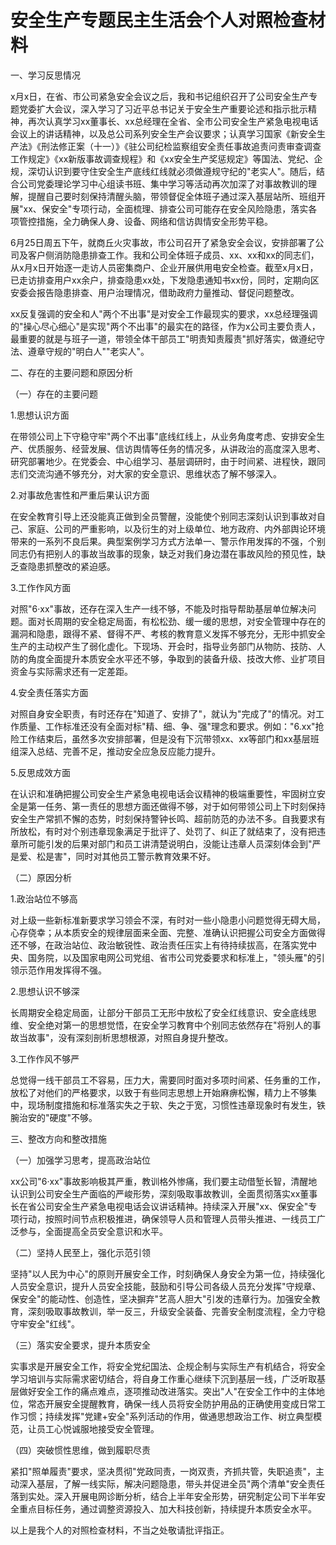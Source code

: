 # 安全生产专题民主生活会个人对照检查材料

一、学习反思情况

x月x日，在省、市公司紧急安全会议之后，我和书记组织召开了公司安全生产专题党委扩大会议，深入学习了习近平总书记关于安全生产重要论述和指示批示精神，再次认真学习xx董事长、xx总经理在全省、全市公司安全生产紧急电视电话会议上的讲话精神，以及总公司系列安全生产会议要求；认真学习国家《新安全生产法》《刑法修正案（十一）》《驻公司纪检监察组安全责任事故追责问责审查调查工作规定》《xx新版事故调查规程》和《xx安全生产奖惩规定》等国法、党纪、企规，深切认识到要守住安全生产底线红线就必须做遵规守纪的"老实人"。随后，结合公司党委理论学习中心组读书班、集中学习等活动再次加深了对事故教训的理解，提醒自己要时刻保持清醒头脑，带领督促全体班子通过深入基层站所、班组开展"xx、保安全"专项行动，全面梳理、排查公司可能存在安全风险隐患，落实各项管控措施，全力确保人身、设备、网络和信访舆情安全形势平稳。

6月25日周五下午，就商丘火灾事故，市公司召开了紧急安全会议，安排部署了公司及客户侧消防隐患排查工作。我和公司全体班子成员、xx、xx和xx的同志们，从x月x日开始逐一走访人员密集商户、企业开展供用电安全检查。截至x月x日，已走访排查用户xx余户，排查隐患xx处，下发隐患通知书xx份，同时，定期向区安委会报告隐患排查、用户治理情况，借助政府力量推动、督促问题整改。

xx反复强调的安全和人"两个不出事"是对安全工作最现实的要求，xx总经理强调的"操心尽心细心"是实现"两个不出事"的最实在的路径，作为x公司主要负责人，最重要的就是与班子一道，带领全体干部员工"明责知责履责"抓好落实，做遵纪守法、遵章守规的"明白人""老实人"。

二、存在的主要问题和原因分析

（一）存在的主要问题

1.思想认识方面

在带领公司上下守稳守牢"两个不出事"底线红线上，从业务角度考虑、安排安全生产、优质服务、经营发展、信访舆情等任务的情况多，从讲政治的高度深入思考、研究部署地少。在党委会、中心组学习、基层调研时，由于时间紧、进程快，跟同志们交流沟通不够充分，对大家的安全意识、思维状态了解不够深入。

2.对事故危害性和严重后果认识方面

在安全教育引导上还没能真正做到全员警醒，没能使个别同志深刻认识到事故对自己、家庭、公司的严重影响，以及衍生的对上级单位、地方政府、内外部舆论环境带来的一系列不良后果。典型案例学习方式方法单一、警示作用发挥的不强，个别同志仍有把别人的事故当故事的现象，缺乏对我们身边潜在事故风险的预见性，缺乏查隐患抓整改的紧迫感。

3.工作作风方面

对照"6·xx"事故，还存在深入生产一线不够，不能及时指导帮助基层单位解决问题。面对长周期的安全稳定局面，有松松劲、缓一缓的思想，对安全管理中存在的漏洞和隐患，跟得不紧、督得不严、考核的教育意义发挥不够充分，无形中抓安全生产的主动权产生了弱化虚化。下现场、开会时，指导业务部门从物防、技防、人防的角度全面提升本质安全水平还不够，争取到的装备升级、技改大修、业扩项目资金与实际需求还有一定差距。

4.安全责任落实方面

对照自身安全职责，有时还存在"知道了、安排了"，就认为"完成了"的情况。对工作质量、工作标准还没有全面对标"精、细、争、强"理念和要求。例如："6.xx"抢险工作结束后，虽然多次安排部署，但是没有下沉带领xx、xx等部门和xx基层班组深入总结、完善不足，推动安全应急反应能力提升。

5.反思成效方面

在认识和准确把握公司安全生产紧急电视电话会议精神的极端重要性，牢固树立安全是第一任务、第一责任的思想方面还做得不够，对于如何带领公司上下时刻保持安全生产常抓不懈的态势，时刻保持警钟长鸣、超前防范的办法不多。自我要求有所放松，有时对个别违章现象满足于批评了、处罚了、纠正了就结束了，没有把违章所可能引发的后果对部门和员工讲清楚说明白，没能让违章人员深刻体会到"严是爱、松是害"，同时对其他员工警示教育效果不好。

（二）原因分析

1.政治站位不够高

对上级一些新标准新要求学习领会不深，有时对一些小隐患小问题觉得无碍大局，心存侥幸；从本质安全的规律层面来全面、完整、准确认识把握公司安全方面做得还不够，在政治站位、政治敏锐性、政治责任压实上有待持续拔高，在落实党中央、国务院，以及国家电网公司党组、省市公司党委要求和标准上，"领头雁"的引领示范作用发挥得不强。

2.思想认识不够深

长周期安全稳定局面，让部分干部员工无形中放松了安全红线意识、安全底线思维、安全绝对第一的思想觉悟，在安全学习教育中个别同志依然存在"将别人的事故当故事"，没有深刻剖析思想根源，对照自身提升整改。

3.工作作风不够严

总觉得一线干部员工不容易，压力大，需要同时面对多项时间紧、任务重的工作，放松了对他们的严格要求，以致于有些同志思想上开始麻痹松懈，精力上不够集中，现场制度措施和标准落实失之于软、失之于宽，习惯性违章现象时有发生，铁腕治安的"硬度"不够。

三、整改方向和整改措施

（一）加强学习思考，提高政治站位

xx公司"6·xx"事故影响极其严重，教训格外惨痛，我们要主动借堑长智，清醒地认识到公司安全生产面临的严峻形势，深刻吸取事故教训，全面贯彻落实xx董事长在省公司安全生产紧急电视电话会议讲话精神。持续深入开展"xx、保安全"专项行动，按照时间节点积极推进，确保领导人员和管理人员带头推进、一线员工广泛参与，全面提高全员安全意识和水平。

（二）坚持人民至上，强化示范引领

坚持"以人民为中心"的原则开展安全工作，时刻确保人身安全为第一位，持续强化人员安全意识，提升人员安全技能，鼓励和引导公司各级人员充分发挥"守规章、保安全"的能动性、创造性，坚决摒弃"艺高人胆大"引发的违章行为。加强安全教育，深刻吸取事故教训，举一反三，升级安全装备、完善安全制度流程，全力守稳守牢安全"红线"。

（三）落实安全要求，提升本质安全

实事求是开展安全工作，将安全党纪国法、企规企制与实际生产有机结合，将安全学习培训与实际需求密切结合，将自身工作重心继续下沉到基层一线，广泛听取基层做好安全工作的痛点难点，逐项推动改进落实。突出"人"在安全工作中的主体地位，常态开展安全提醒教育，确保一线人员将安全防护用品的正确使用变成日常工作习惯；持续发挥"党建+安全"系列活动的作用，做通思想政治工作、树立典型模范，让员工心悦诚服地接受安全管理。

（四）突破惯性思维，做到履职尽责

紧扣"照单履责"要求，坚决贯彻"党政同责，一岗双责，齐抓共管，失职追责"，主动深入基层，了解一线实际，解决问题隐患，带头并促进全员"两个清单"安全责任落到实处。深入开展电网诊断分析，结合上半年安全形势，研究制定公司下半年安全重点目标任务，通过调整资源投入、加大科技创新，持续提升本质安全水平。

以上是我个人的对照检查材料，不当之处敬请批评指正。
